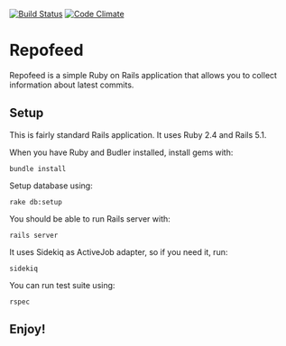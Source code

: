 [![Build Status](https://travis-ci.org/arekf/repofeed.svg?branch=develop)](https://travis-ci.org/arekf/repofeed) [![Code Climate](https://codeclimate.com/github/arekf/repofeed/badges/gpa.svg)](https://codeclimate.com/github/arekf/repofeed)

# Repofeed

Repofeed is a simple Ruby on Rails application that allows you to collect information about latest commits.

## Setup

This is fairly standard Rails application. It uses Ruby 2.4 and Rails 5.1.

When you have Ruby and Budler installed, install gems with:
```
bundle install
```

Setup database using:
```
rake db:setup
```

You should be able to run Rails server with:
```
rails server
```

It uses Sidekiq as ActiveJob adapter, so if you need it, run:
```
sidekiq
```

You can run test suite using:
```
rspec
```

## Enjoy!
